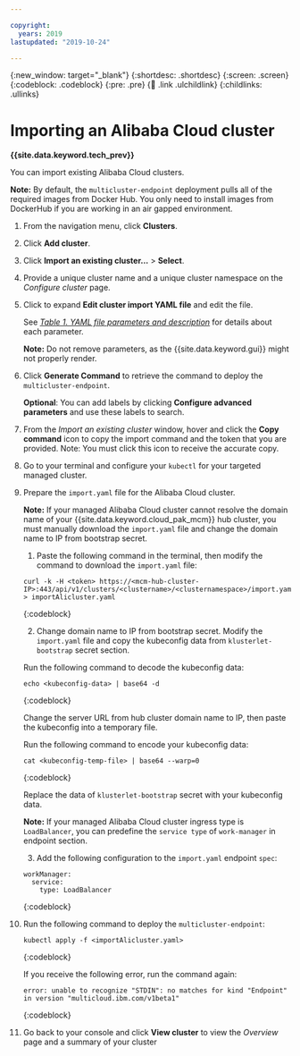 ```yaml
---

copyright:
  years: 2019
lastupdated: "2019-10-24"

---
```


{:new_window: target="_blank"}
{:shortdesc: .shortdesc}
{:screen: .screen}
{:codeblock: .codeblock}
{:pre: .pre}
{:child: .link .ulchildlink}
{:childlinks: .ullinks}

# Importing an Alibaba Cloud cluster

**{{site.data.keyword.tech_prev}}**

You can import existing Alibaba Cloud clusters.

**Note:** By default, the `multicluster-endpoint` deployment pulls all of the required images from Docker Hub. You only need to install images from DockerHub if you are working in an air gapped environment.

1. From the navigation menu, click **Clusters**.

2. Click **Add cluster**.

3. Click **Import an existing cluster...** > **Select**.

4. Provide a unique cluster name and a unique cluster namespace on the _Configure cluster_ page.

5. Click to expand **Edit cluster import YAML file** and edit the file.

   See [_Table 1. YAML file parameters and description_](#table_1) for details about each parameter.

   **Note:** Do not remove parameters, as the {{site.data.keyword.gui}} might not properly render.
   
6. Click **Generate Command** to retrieve the command to deploy the `multicluster-endpoint`.

   **Optional**: You can add labels by clicking **Configure advanced parameters** and use these labels to search.

7. From the _Import an existing cluster_ window, hover and click the **Copy command** icon to copy the import command and the token that you are provided. Note: You must click this icon to receive the accurate copy.

8. Go to your terminal and configure your `kubectl` for your targeted managed cluster.

9. Prepare the `import.yaml` file for the Alibaba Cloud cluster.

    **Note:** If your managed Alibaba Cloud cluster cannot resolve the domain name of your {{site.data.keyword.cloud_pak_mcm}} hub cluster, you must manually download the `import.yaml` file and change the domain name to IP from bootstrap secret.

    1. Paste the following command in the terminal, then modify the command to download the `import.yaml` file:

    ```
    curl -k -H <token> https://<mcm-hub-cluster-IP>:443/api/v1/clusters/<clustername>/<clusternamespace>/import.yaml > importAlicluster.yaml
    ```
    {:codeblock}

    2. Change domain name to IP from bootstrap secret. Modify the `import.yaml` file and copy the kubeconfig data from `klusterlet-bootstrap` secret section.
    
    Run the following command to decode the kubeconfig data:
    
    ```
    echo <kubeconfig-data> | base64 -d
    ```
    {:codeblock}

    Change the server URL from hub cluster domain name to IP, then paste the kubeconfig into a temporary file.

    Run the following command to encode your kubeconfig data:

    ```
    cat <kubeconfig-temp-file> | base64 --warp=0
    ```
    {:codeblock}

    Replace the data of `klusterlet-bootstrap` secret with your kubeconfig data. 
    
    **Note:** If your managed Alibaba Cloud cluster ingress type is `LoadBalancer`, you can predefine the `service type` of `work-manager` in endpoint section.

    3. Add the following configuration to the `import.yaml` endpoint `spec`:

      ```
      workManager:
        service:
          type: LoadBalancer
      ```
      {:codeblock}

10. Run the following command to deploy the `multicluster-endpoint`:

      ```
      kubectl apply -f <importAlicluster.yaml>
      ```
      {:codeblock}

      If you receive the following error, run the command again:

      ```
      error: unable to recognize "STDIN": no matches for kind "Endpoint" in version "multicloud.ibm.com/v1beta1"
      ```
      {:codeblock}

11. Go back to your console and click **View cluster** to view the _Overview_ page and a summary of your cluster
